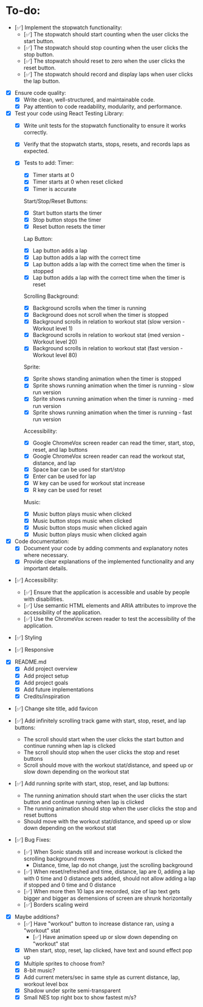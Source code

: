 
# To-do:

- [✅] Implement the stopwatch functionality:
    - [✅] The stopwatch should start counting when the user clicks the start button.
    - [✅] The stopwatch should stop counting when the user clicks the stop button.
    - [✅] The stopwatch should reset to zero when the user clicks the reset button.
    - [✅] The stopwatch should record and display laps when user clicks the lap button.

- [x] Ensure code quality:
    - [x] Write clean, well-structured, and maintainable code.
    - [x] Pay attention to code readability, modularity, and performance.

- [x] Test your code using React Testing Library:
    - [x] Write unit tests for the stopwatch functionality to ensure it works correctly.
    - [x] Verify that the stopwatch starts, stops, resets, and records laps as expected.
    
    - [x] Tests to add:
        Timer:
        - [x] Timer starts at 0
        - [x] Timer starts at 0 when reset clicked
        - [x] Timer is accurate

        Start/Stop/Reset Buttons:
        - [x] Start button starts the timer
        - [x] Stop button stops the timer
        - [x] Reset button resets the timer

        Lap Button:
        - [x] Lap button adds a lap
        - [x] Lap button adds a lap with the correct time
        - [x] Lap button adds a lap with the correct time when the timer is stopped
        - [x] Lap button adds a lap with the correct time when the timer is reset

        Scrolling Background:
        - [x] Background scrolls when the timer is running
        - [x] Background does not scroll when the timer is stopped
        - [x] Background scrolls in relation to workout stat (slow version - Workout level 1)
        - [x] Background scrolls in relation to workout stat (med version - Workout level 20)
        - [x] Background scrolls in relation to workout stat (fast version - Workout level 80)

        Sprite:
        - [x] Sprite shows standing animation when the timer is stopped
        - [x] Sprite shows running animation when the timer is running - slow run version
        - [x] Sprite shows running animation when the timer is running - med run version
        - [x] Sprite shows running animation when the timer is running - fast run version

        Accessibility:
        - [x] Google ChromeVox screen reader can read the timer, start, stop, reset, and lap buttons
        - [x] Google ChromeVox screen reader can read the workout stat, distance, and lap
        - [x] Space bar can be used for start/stop
        - [x] Enter can be used for lap
        - [x] W key can be used for workout stat increase
        - [x] R key can be used for reset

        Music:
        - [x] Music button plays music when clicked
        - [x] Music button stops music when clicked
        - [x] Music button stops music when clicked again
        - [x] Music button plays music when clicked again

- [x] Code documentation:
    - [x] Document your code by adding comments and explanatory notes where necessary.
    - [x] Provide clear explanations of the implemented functionality and any important details.

- [✅] Accessibility:
    - [✅] Ensure that the application is accessible and usable by people with disabilities.
    - [✅] Use semantic HTML elements and ARIA attributes to improve the accessibility of the application.
    - [✅] Use the ChromeVox screen reader to test the accessibility of the application.

- [✅] Styling

- [✅] Responsive

- [x] README.md
    - [x] Add project overview
    - [x] Add project setup
    - [x] Add project goals
    - [x] Add future implementations
    - [x] Credits/inspiration

- [✅] Change site title, add favicon

- [✅] Add infinitely scrolling track game with start, stop, reset, and lap buttons:
    - The scroll should start when the user clicks the start button and continue running when lap is clicked
    - The scroll should stop when the user clicks the stop and reset buttons
    - Scroll should move with the workout stat/distance, and speed up or slow down depending on the workout stat

- [✅] Add running sprite with start, stop, reset, and lap buttons:
    - The running animation should start when the user clicks the start button and continue running when lap is clicked
    - The running animation should stop when the user clicks the stop and reset buttons
    - Should move with the workout stat/distance, and speed up or slow down depending on the workout stat

- [✅] Bug Fixes:
    - [✅] When Sonic stands still and increase workout is clicked the scrolling background moves
        - Distance, time, lap do not change, just the scrolling background
    - [✅] When reset/refreshed and time, distance, lap are 0, adding a lap with 0 time and 0 distance
          gets added, should not allow adding a lap if stopped and 0 time and 0 distance
    - [✅] When more then 10 laps are recorded, size of lap text gets bigger and bigger as demensions of screen are shrunk horizontally
    - [✅] Borders scaling weird

- [x] Maybe additions?
    - [✅] Have "workout" button to increase distance ran, using a "workout" stat
        - [✅] Have animation speed up or slow down depending on "workout" stat
    - [x] When start, stop, reset, lap clicked, have text and sound effect pop up
    - [x] Multiple sprites to choose from?
    - [x] 8-bit music?
    - [x] Add current meters/sec in same style as current distance, lap, workout level box
    - [x] Shadow under sprite semi-transparent 
    - [x] Small NES top right box to show fastest m/s?